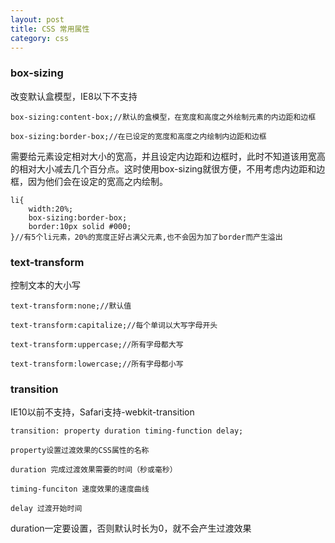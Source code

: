 ```yaml
---
layout: post
title: CSS 常用属性
category: css
---
```


### box-sizing

改变默认盒模型，IE8以下不支持

    box-sizing:content-box;//默认的盒模型，在宽度和高度之外绘制元素的内边距和边框

    box-sizing:border-box;//在已设定的宽度和高度之内绘制内边距和边框
    
需要给元素设定相对大小的宽高，并且设定内边距和边框时，此时不知道该用宽高的相对大小减去几个百分点。这时使用box-sizing就很方便，不用考虑内边距和边框，因为他们会在设定的宽高之内绘制。

	li{
    	width:20%;
        box-sizing:border-box;
        border:10px solid #000;
    }//有5个li元素，20%的宽度正好占满父元素,也不会因为加了border而产生溢出
    
### text-transform

控制文本的大小写

    text-transform:none;//默认值

    text-transform:capitalize;//每个单词以大写字母开头

    text-transform:uppercase;//所有字母都大写

    text-transform:lowercase;//所有字母都小写


### transition

IE10以前不支持，Safari支持-webkit-transition

	transition: property duration timing-function delay;
    
    property设置过渡效果的CSS属性的名称
    
    duration 完成过渡效果需要的时间（秒或毫秒）
    
    timing-funciton 速度效果的速度曲线
    
    delay 过渡开始时间
    
duration一定要设置，否则默认时长为0，就不会产生过渡效果


